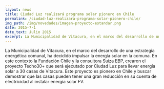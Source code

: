 ```yaml
---
layout: news
title: Ciudad Luz realizará programa solar pionero en Chile
permalink: /ciudad-luz-realizara-programa-solar-pionero-chile/
img_path: /img/novedades/imagen-proyecto-estandar.png
date: 2015-7-1
date_text: Julio 2015
excerpt: La Municipalidad de Vitacura, en el marco del desarrollo de una estrategia energética comunal, ha decidido impulsar la...
---
```


La Municipalidad de Vitacura, en el marco del desarrollo de una estrategia energética comunal, ha decidido impulsar la energía solar en la comuna. En este contexto la Fundación Chile y la consultora Suiza EBP, crearon el proyecto Techo30+ que será ejecutado por Ciudad Luz para llevar energía solar a 30 casas de Vitacura. Este proyecto es pionero en Chile y buscar demostrar que las casas pueden tener una gran reducción en su cuenta de electricidad al instalar energía solar FV.
